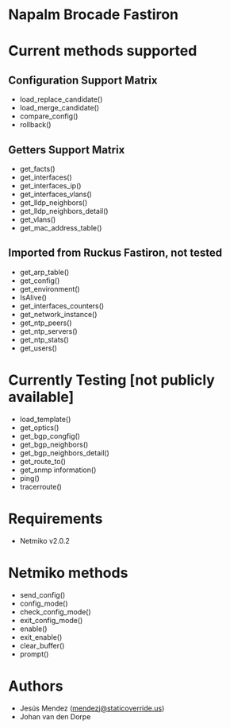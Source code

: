 # Napalm Brocade Fastiron

Current methods supported
=======

Configuration Support Matrix
-----------------------------------
- load_replace_candidate()
- load_merge_candidate()
- compare_config()
- rollback()

Getters Support Matrix
-----------------------------------
- get_facts()
- get_interfaces()
- get_interfaces_ip()
- get_interfaces_vlans()
- get_lldp_neighbors()
- get_lldp_neighbors_detail()
- get_vlans()
- get_mac_address_table()


Imported from Ruckus Fastiron, not tested
-----------------------------------
- get_arp_table()
- get_config()
- get_environment()
- IsAlive()
- get_interfaces_counters()
- get_network_instance()
- get_ntp_peers()
- get_ntp_servers()
- get_ntp_stats()
- get_users()

Currently Testing [not publicly available]
=======
- load_template()
- get_optics()
- get_bgp_congfig()
- get_bgp_neighbors()
- get_bgp_neighbors_detail()
- get_route_to()
- get_snmp information()
- ping()
- tracerroute()

Requirements
=======
- Netmiko v2.0.2

Netmiko methods
=======
- send_config()
- config_mode()
- check_config_mode()
- exit_config_mode()
- enable()
- exit_enable()
- clear_buffer()
- prompt()

Authors
=======
 * Jesús Mendez ([mendezj@staticoverride.us](mailto:mendezj@staticoverride.us))
 * Johan van den Dorpe
